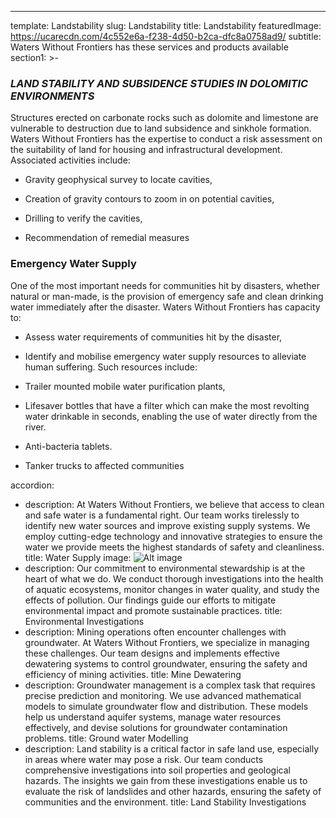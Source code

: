 ---
template: Landstability
slug: Landstability
title: Landstability
featuredImage: https://ucarecdn.com/4c552e6a-f238-4d50-b2ca-dfc8a0758ad9/
subtitle: Waters Without Frontiers has these services and products available
section1: >-
 
  ### *LAND STABILITY AND SUBSIDENCE STUDIES IN DOLOMITIC ENVIRONMENTS*

  Structures erected on carbonate rocks such as dolomite and limestone are vulnerable to destruction due to land subsidence and sinkhole formation. Waters Without Frontiers has the expertise to conduct a risk assessment on the suitability of land for housing and infrastructural development. Associated activities include:

  -	Gravity geophysical survey to locate cavities,

  -	Creation of gravity contours to zoom in on potential cavities,

  -	Drilling to verify the cavities,

  -	Recommendation of remedial measures

  ### Emergency Water Supply

  One of the most important needs for communities hit by disasters, whether natural or man-made, is the provision of emergency safe and clean drinking water immediately after the disaster. Waters Without Frontiers has capacity to:  

  -	Assess water requirements of communities hit by the disaster,

  -	Identify and mobilise emergency water supply resources to alleviate human suffering. Such resources include:

  - Trailer mounted mobile water purification plants,

  -	Lifesaver bottles that have a filter which can make the most revolting water
   drinkable in seconds, enabling the use of water directly from the river.

  -	Anti-bacteria tablets.

  -	Tanker trucks to affected communities

accordion:
  - description: At Waters Without Frontiers, we believe that access to clean and safe water is a fundamental right. Our team works tirelessly to identify new water sources and improve existing supply systems. We employ cutting-edge technology and innovative strategies to ensure the water we provide meets the highest standards of safety and cleanliness.
    title: Water Supply
    image: <img src="https://ucarecdn.com/3a5d9fd4-e6d6-4644-ab52-314df26b6a20/" alt="Alt image"/>
  - description: Our commitment to environmental stewardship is at the heart of what we do. We conduct thorough investigations into the health of aquatic ecosystems, monitor changes in water quality, and study the effects of pollution. Our findings guide our efforts to mitigate environmental impact and promote sustainable practices.
    title: Environmental Investigations
  - description: Mining operations often encounter challenges with groundwater. At Waters Without Frontiers, we specialize in managing these challenges. Our team designs and implements effective dewatering systems to control groundwater, ensuring the safety and efficiency of mining activities.
    title: Mine Dewatering
  - description: Groundwater management is a complex task that requires precise prediction and monitoring. We use advanced mathematical models to simulate groundwater flow and distribution. These models help us understand aquifer systems, manage water resources effectively, and devise solutions for groundwater contamination problems.
    title: Ground water Modelling
  - description: Land stability is a critical factor in safe land use, especially in areas where water may pose a risk. Our team conducts comprehensive investigations into soil properties and geological hazards. The insights we gain from these investigations enable us to evaluate the risk of landslides and other hazards, ensuring the safety of communities and the environment.
    title: Land Stability Investigations

